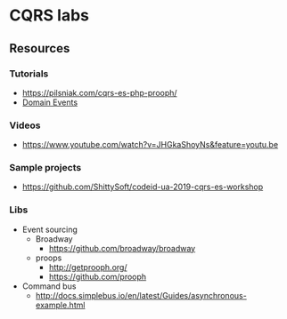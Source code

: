 # CQRS labs

## Resources

### Tutorials

* https://pilsniak.com/cqrs-es-php-prooph/
* [Domain Events](https://verraes.net/2014/11/domain-events/)

### Videos

* https://www.youtube.com/watch?v=JHGkaShoyNs&feature=youtu.be

### Sample projects

* https://github.com/ShittySoft/codeid-ua-2019-cqrs-es-workshop

### Libs

* Event sourcing
  * Broadway
    * https://github.com/broadway/broadway
  * proops
    * http://getprooph.org/
    * https://github.com/prooph
* Command bus
  * http://docs.simplebus.io/en/latest/Guides/asynchronous-example.html

